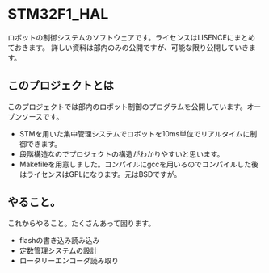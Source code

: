 # STM32F1_HAL
ロボットの制御システムのソフトウェアです。ライセンスはLISENCEにまとめておきます。
詳しい資料は部内のみの公開ですが、可能な限り公開していきます。

## このプロジェクトとは
このプロジェクトでは部内のロボット制御のプログラムを公開しています。オープンソースです。

- STMを用いた集中管理システムでロボットを10ms単位でリアルタイムに制御できます。
- 段階構造なのでプロジェクトの構造がわかりやすいと思います。
- Makefileを用意しました。コンパイルにgccを用いるのでコンパイルした後はライセンスはGPLになります。元はBSDですが。

## やること。
これからやること。たくさんあって困ります。

- flashの書き込み読み込み
- 定数管理システムの設計
- ロータリーエンコーダ読み取り
